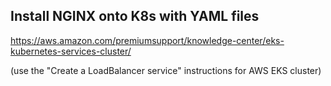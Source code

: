 ## Install NGINX onto K8s with YAML files

https://aws.amazon.com/premiumsupport/knowledge-center/eks-kubernetes-services-cluster/

(use the "Create a LoadBalancer service" instructions for AWS EKS cluster)